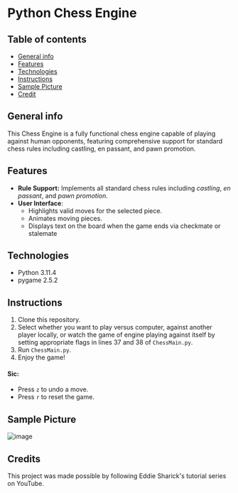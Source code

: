# Python Chess Engine

## Table of contents
* [General info](#general-info)
* [Features](#features)
* [Technologies](#technologies)
* [Instructions](#instructions)
* [Sample Picture](#sample-picture)
* [Credit](#credit)

## General info
This Chess Engine is a fully functional chess engine capable of playing against human opponents, featuring comprehensive support for standard chess rules including castling, en passant, and pawn promotion.

## Features

- **Rule Support:** Implements all standard chess rules including *castling*, *en passant*, and *pawn promotion*.
- **User Interface**:
     - Highlights valid moves for the selected piece.
     - Animates moving pieces.
     - Displays text on the board when the game ends via checkmate or stalemate

## Technologies
* Python 3.11.4
* pygame 2.5.2

## Instructions
1. Clone this repository.
2. Select whether you want to play versus computer, against another player locally, or watch the game of engine playing against itself by setting appropriate flags in lines 37 and 38 of `ChessMain.py`.
3. Run `ChessMain.py`.
4. Enjoy the game!

#### Sic:
* Press `z` to undo a move.
* Press `r` to reset the game.


## Sample Picture

![image](https://github.com/AryaJeet1364/ChessEngine/assets/117663266/06558387-81d0-4256-898f-c7c94afc29e6)

## Credits
This project was made possible by following Eddie Sharick's tutorial series on YouTube.
